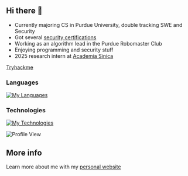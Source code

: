 ## Hi there 👋

- Currently majoring CS in Purdue University, double tracking SWE and Security
- Got several [security certifications](https://www.credly.com/users/cheng-en-lee.5db3985c)
- Working as an algorithm lead in the Purdue Robomaster Club
- Enjoying programming and security stuff
- 2025 research intern at [Academia Sinica](https://www.sinica.edu.tw/)

[Tryhackme](https://tryhackme.com/p/acezxn)
 
### Languages
[![My Languages](https://skillicons.dev/icons?i=c,cpp,python,java,html,css,js,ts,bash)](https://skillicons.dev)

### Technologies
[![My Technologies](https://skillicons.dev/icons?i=ros,react,electron,nodejs,django,pytorch,firebase,postgresql,git,docker)](https://skillicons.dev)

![Profile View](https://komarev.com/ghpvc/?username=acezxn)

## More info
Learn more about me with my [personal website](https://acezxn.me/)

